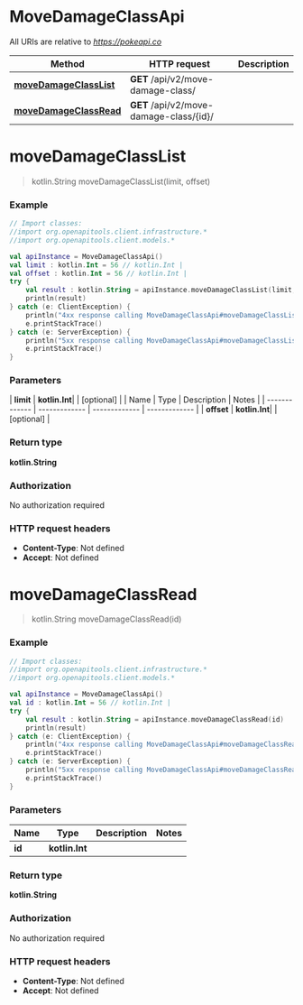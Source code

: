 # MoveDamageClassApi

All URIs are relative to *https://pokeapi.co*

| Method | HTTP request | Description |
| ------------- | ------------- | ------------- |
| [**moveDamageClassList**](MoveDamageClassApi.md#moveDamageClassList) | **GET** /api/v2/move-damage-class/ |  |
| [**moveDamageClassRead**](MoveDamageClassApi.md#moveDamageClassRead) | **GET** /api/v2/move-damage-class/{id}/ |  |


<a id="moveDamageClassList"></a>
# **moveDamageClassList**
> kotlin.String moveDamageClassList(limit, offset)



### Example
```kotlin
// Import classes:
//import org.openapitools.client.infrastructure.*
//import org.openapitools.client.models.*

val apiInstance = MoveDamageClassApi()
val limit : kotlin.Int = 56 // kotlin.Int | 
val offset : kotlin.Int = 56 // kotlin.Int | 
try {
    val result : kotlin.String = apiInstance.moveDamageClassList(limit, offset)
    println(result)
} catch (e: ClientException) {
    println("4xx response calling MoveDamageClassApi#moveDamageClassList")
    e.printStackTrace()
} catch (e: ServerException) {
    println("5xx response calling MoveDamageClassApi#moveDamageClassList")
    e.printStackTrace()
}
```

### Parameters
| **limit** | **kotlin.Int**|  | [optional] |
| Name | Type | Description  | Notes |
| ------------- | ------------- | ------------- | ------------- |
| **offset** | **kotlin.Int**|  | [optional] |

### Return type

**kotlin.String**

### Authorization

No authorization required

### HTTP request headers

 - **Content-Type**: Not defined
 - **Accept**: Not defined

<a id="moveDamageClassRead"></a>
# **moveDamageClassRead**
> kotlin.String moveDamageClassRead(id)



### Example
```kotlin
// Import classes:
//import org.openapitools.client.infrastructure.*
//import org.openapitools.client.models.*

val apiInstance = MoveDamageClassApi()
val id : kotlin.Int = 56 // kotlin.Int | 
try {
    val result : kotlin.String = apiInstance.moveDamageClassRead(id)
    println(result)
} catch (e: ClientException) {
    println("4xx response calling MoveDamageClassApi#moveDamageClassRead")
    e.printStackTrace()
} catch (e: ServerException) {
    println("5xx response calling MoveDamageClassApi#moveDamageClassRead")
    e.printStackTrace()
}
```

### Parameters
| Name | Type | Description  | Notes |
| ------------- | ------------- | ------------- | ------------- |
| **id** | **kotlin.Int**|  | |

### Return type

**kotlin.String**

### Authorization

No authorization required

### HTTP request headers

 - **Content-Type**: Not defined
 - **Accept**: Not defined

